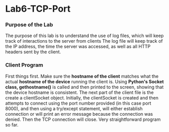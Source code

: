 # Lab6-TCP-Port
### Purpose of the Lab
The purpose of this lab is to understand the use of log files, which will keep track of interactions to the server from clients
The log file will keep track of the IP address, the time the server was accessed, as well as all HTTP headers sent by the client.

### Client Program
First things first. Make sure the **hostname of the client** matches what the actual **hostname of the device** running the client is.
Using **Python's Socket class, gethostname()** is called and then printed to the screen, showing that the device hostname is consistent.
The next part of the client file is the create a clientSocket object. Initially, the clientSocket is created and then attempts to connect
using the port number provided (in this case port 8000), and then using a try/except statement, will either establish connection or will
print an error message because the connection was denied. Then the TCP connection will close. Very straightforward program so far.

